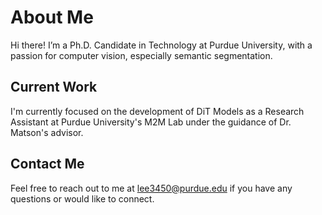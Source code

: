 # About Me

Hi there! I’m a Ph.D. Candidate in Technology at Purdue University, with a passion for computer vision, especially semantic segmentation.

## Current Work

I'm currently focused on the development of DiT Models as a Research Assistant at Purdue University's M2M Lab under the guidance of Dr. Matson's advisor.

## Contact Me

Feel free to reach out to me at [lee3450@purdue.edu](mailto:lee3450@purdue.edu) if you have any questions or would like to connect.
